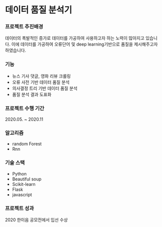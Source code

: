 # 데이터 품질 분석기


### 프로젝트 추진배경
데이터의 폭발적인 증가로 데이터를 가공하여 사용하고자 하는 노력이 많아지고 있습니다. 이에 데이터를 가공하여 오류단어 및 deep learning기반으로 품질을 제시해주고자 하였습니다.

### 기능
- 뉴스 기사 댓글, 영화 리뷰 크롤링
- 오류 사전 기반 데이터 품질 분석
- 의사결정 트리 기반 데이터 품질 분석
- 품질 분석 결과 도표화

### 프로젝트 수행 기간
 2020.05. ~ 2020.11

### 알고리즘
- random Forest
- Rnn

### 기술 스택
- Python
- Beautiful soup
- Scikit-learn
- Flask
- javascript

### 프로젝트 성과
2020 한이음 공모전에서 입선 수상
